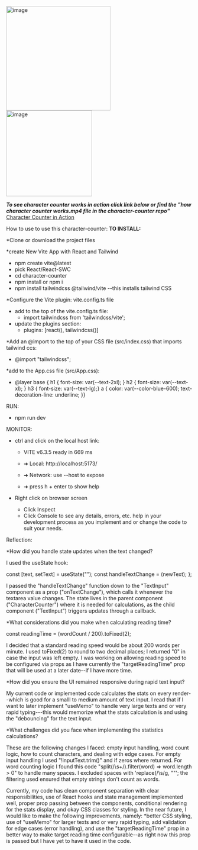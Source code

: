 <img width="282" alt="image" src="https://github.com/user-attachments/assets/eee6a452-968c-4cc5-ac73-a3ce20d55477" />
<img width="232" alt="image" src="https://github.com/user-attachments/assets/4c6120cd-f370-4324-8084-9db1d4a1360c" />

***To see character counter works in action click link below or find the "how character counter works.mp4 file in the character-counter repo"***
[Character Counter in Action](https://github.com/FrancesReagan/character-counter/blob/main/how%20character%20counter%20works.mp4)

How to use to use this character-counter:
****__TO INSTALL:__****

*Clone or download the project files

*create New Vite App with React and Tailwind
  - npm create vite@latest
  - pick React/React-SWC
  - cd character-counter
  - npm install or npm i
  - npm install tailwindcss @tailwind/vite --this installs tailwind CSS
  
*Configure the Vite plugin: vite.config.ts file 
 - add to the top of the vite.config.ts file:
   - import tailwindcss from 'tailwindcss/vite';
 - update the plugins section:
   - plugins: [react(), tailwindcss()]
    
*Add an @import to the top of your CSS file (src/index.css) that imports tailwind ccs:
 - @import "tailwindcss";
    
*add to the App.css file (src/App.css):
 - @layer base {  h1 { font-size: var(--text-2xl);  }  h2 { font-size: var(--text-xl);  }  h3 { font-size: var(--text-lg);}  a { color: var(--color-blue-600); text-decoration-line: underline;  }}

RUN: 
- npm run dev

MONITOR:
- ctrl and click on the local host link:
  - VITE v6.3.5  ready in 669 ms

  - ➜  Local:   http://localhost:5173/
  - ➜  Network: use --host to expose
  - ➜  press h + enter to show help

- Right click on browser screen
  - Click Inspect
  - Click Console to see any details, errors, etc. help in your development process as you implement and or change the 
  code to suit your needs.

  
  
  


Reflection:

*How did you handle state updates when the text changed?

I used the useState hook:

const [text, setText] = useState("");
const handleTextChange = (newText);
};

I passed the "handleTextChange" function down to the "TextInput" component as a prop ("onTextChange"), which calls it 
whenever the textarea value changes. The state lives in the parent component ("CharacterCounter") where it is needed for 
calculations, as the child component ("TextInput") triggers updates through a callback.

*What considerations did you make when calculating reading time?

const readingTime = (wordCount / 200).toFixed(2);

I decided that a standard reading speed would be about 200 words per minute. I used toFixed(2) to round to two decimal places; I returned "0" in case
the input was left empty. I was working on allowing reading speed to be configured via props as I have currently the "targetReadingTime" prop that will be 
used at a later date--if I have more time.

*How did you ensure the UI remained responsive during rapid text input?

My current code or implemented code calculates the stats on every render--which is good for a smalll to medium amount of text input. 
I read that if I want to later implement "useMemo" to handle very large texts and or very rapid typing---this would memorize what the stats calculation is
and using the "debouncing" for the text input.

*What challenges did you face when implementing the statistics calculations?

These are the following changes I faced: empty input handling, word count logic, how to count characters, and dealing with edge cases.
For empty input handling I used "!inputText.trim()" and if zeros where returned. For word counting logic I found this code "split(/\s+/).filter(word) => word.length > 0"
to handle many spaces.  I excluded spaces with 'replace(/\s/g, ""'; the filtering used ensured that empty strings don't count as words.

Currently, my code has clean component separation with clear responsibilities, use of React hooks and state management implemented well, proper prop passing between the 
components, conditional rendering for the stats display, and okay CSS classes for styling. In the near future, I would like to make the following improvements, namely: 
*better CSS styling, use of "useMemo" for larger texts and or very rapid typing, add validation for edge cases (error handling), and use  the "targetReadingTime" prop
in a better way to make target reading time configurable--as right now this prop is passed but I have yet to have it used in the code.
